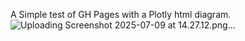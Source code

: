 A Simple test of GH Pages with a Plotly html diagram.
![Uploading Screenshot 2025-07-09 at 14.27.12.png…]()
